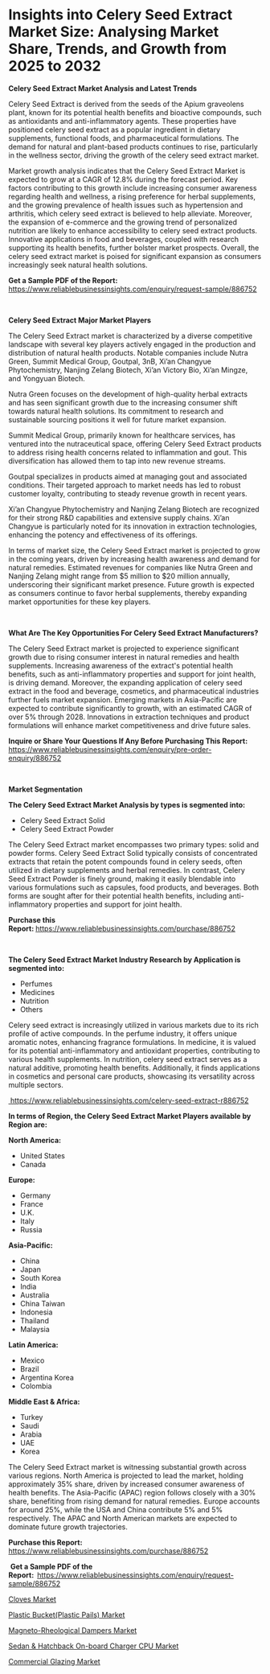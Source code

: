 <p><h1>Insights into Celery Seed Extract Market Size: Analysing Market Share, Trends, and Growth from 2025 to 2032</h1></p><p><strong>Celery Seed Extract Market Analysis and Latest Trends</strong></p>
<p><p>Celery Seed Extract is derived from the seeds of the Apium graveolens plant, known for its potential health benefits and bioactive compounds, such as antioxidants and anti-inflammatory agents. These properties have positioned celery seed extract as a popular ingredient in dietary supplements, functional foods, and pharmaceutical formulations. The demand for natural and plant-based products continues to rise, particularly in the wellness sector, driving the growth of the celery seed extract market.</p><p>Market growth analysis indicates that the Celery Seed Extract Market is expected to grow at a CAGR of 12.8% during the forecast period. Key factors contributing to this growth include increasing consumer awareness regarding health and wellness, a rising preference for herbal supplements, and the growing prevalence of health issues such as hypertension and arthritis, which celery seed extract is believed to help alleviate. Moreover, the expansion of e-commerce and the growing trend of personalized nutrition are likely to enhance accessibility to celery seed extract products. Innovative applications in food and beverages, coupled with research supporting its health benefits, further bolster market prospects. Overall, the celery seed extract market is poised for significant expansion as consumers increasingly seek natural health solutions.</p></p>
<p><strong>Get a Sample PDF of the Report:&nbsp;</strong> <a href="https://www.reliablebusinessinsights.com/enquiry/request-sample/886752?utm_campaign=2220&utm_medium=2&utm_source=Github&utm_content=ia&utm_term=30012025&utm_id=celery-seed-extract">https://www.reliablebusinessinsights.com/enquiry/request-sample/886752</a></p>
<p>&nbsp;</p>
<p><strong>Celery Seed Extract Major Market Players</strong></p>
<p><p>The Celery Seed Extract market is characterized by a diverse competitive landscape with several key players actively engaged in the production and distribution of natural health products. Notable companies include Nutra Green, Summit Medical Group, Goutpal, 3nB, Xi’an Changyue Phytochemistry, Nanjing Zelang Biotech, Xi’an Victory Bio, Xi’an Mingze, and Yongyuan Biotech.</p><p>Nutra Green focuses on the development of high-quality herbal extracts and has seen significant growth due to the increasing consumer shift towards natural health solutions. Its commitment to research and sustainable sourcing positions it well for future market expansion.</p><p>Summit Medical Group, primarily known for healthcare services, has ventured into the nutraceutical space, offering Celery Seed Extract products to address rising health concerns related to inflammation and gout. This diversification has allowed them to tap into new revenue streams.</p><p>Goutpal specializes in products aimed at managing gout and associated conditions. Their targeted approach to market needs has led to robust customer loyalty, contributing to steady revenue growth in recent years.</p><p>Xi’an Changyue Phytochemistry and Nanjing Zelang Biotech are recognized for their strong R&D capabilities and extensive supply chains. Xi’an Changyue is particularly noted for its innovation in extraction technologies, enhancing the potency and effectiveness of its offerings.</p><p>In terms of market size, the Celery Seed Extract market is projected to grow in the coming years, driven by increasing health awareness and demand for natural remedies. Estimated revenues for companies like Nutra Green and Nanjing Zelang might range from $5 million to $20 million annually, underscoring their significant market presence. Future growth is expected as consumers continue to favor herbal supplements, thereby expanding market opportunities for these key players.</p></p>
<p>&nbsp;</p>
<p><strong>What Are The Key Opportunities For Celery Seed Extract Manufacturers?</strong></p>
<p><p>The Celery Seed Extract market is projected to experience significant growth due to rising consumer interest in natural remedies and health supplements. Increasing awareness of the extract's potential health benefits, such as anti-inflammatory properties and support for joint health, is driving demand. Moreover, the expanding application of celery seed extract in the food and beverage, cosmetics, and pharmaceutical industries further fuels market expansion. Emerging markets in Asia-Pacific are expected to contribute significantly to growth, with an estimated CAGR of over 5% through 2028. Innovations in extraction techniques and product formulations will enhance market competitiveness and drive future sales.</p></p>
<p><strong>Inquire or Share Your Questions If Any Before Purchasing This Report:</strong> <a href="https://www.reliablebusinessinsights.com/enquiry/pre-order-enquiry/886752?utm_campaign=2220&utm_medium=2&utm_source=Github&utm_content=ia&utm_term=30012025&utm_id=celery-seed-extract">https://www.reliablebusinessinsights.com/enquiry/pre-order-enquiry/886752</a></p>
<p>&nbsp;</p>
<p><strong>Market Segmentation</strong></p>
<p><strong>The Celery Seed Extract Market Analysis by types is segmented into:</strong></p>
<p><ul><li>Celery Seed Extract Solid</li><li>Celery Seed Extract Powder</li></ul></p>
<p><p>The Celery Seed Extract market encompasses two primary types: solid and powder forms. Celery Seed Extract Solid typically consists of concentrated extracts that retain the potent compounds found in celery seeds, often utilized in dietary supplements and herbal remedies. In contrast, Celery Seed Extract Powder is finely ground, making it easily blendable into various formulations such as capsules, food products, and beverages. Both forms are sought after for their potential health benefits, including anti-inflammatory properties and support for joint health.</p></p>
<p><strong>Purchase this Report:&nbsp;</strong><a href="https://www.reliablebusinessinsights.com/purchase/886752?utm_campaign=2220&utm_medium=2&utm_source=Github&utm_content=ia&utm_term=30012025&utm_id=celery-seed-extract">https://www.reliablebusinessinsights.com/purchase/886752</a></p>
<p>&nbsp;</p>
<p><strong>The Celery Seed Extract Market Industry Research by Application is segmented into:</strong></p>
<p><ul><li>Perfumes</li><li>Medicines</li><li>Nutrition</li><li>Others</li></ul></p>
<p><p>Celery seed extract is increasingly utilized in various markets due to its rich profile of active compounds. In the perfume industry, it offers unique aromatic notes, enhancing fragrance formulations. In medicine, it is valued for its potential anti-inflammatory and antioxidant properties, contributing to various health supplements. In nutrition, celery seed extract serves as a natural additive, promoting health benefits. Additionally, it finds applications in cosmetics and personal care products, showcasing its versatility across multiple sectors.</p></p>
<p><a href="https://www.reliablebusinessinsights.com/celery-seed-extract-r886752?utm_campaign=2220&utm_medium=2&utm_source=Github&utm_content=ia&utm_term=30012025&utm_id=celery-seed-extract">&nbsp;https://www.reliablebusinessinsights.com/celery-seed-extract-r886752</a></p>
<p><strong>In terms of Region, the Celery Seed Extract Market Players available by Region are:</strong></p>
<p>
    <p> <strong> North America: </strong>
        <ul>
            <li>United States</li>
            <li>Canada</li>
        </ul>
        </p> 
    <p> <strong> Europe: </strong>
        <ul>
            <li>Germany</li>
            <li>France</li>
            <li>U.K.</li>
            <li>Italy</li>
            <li>Russia</li>
        </ul>
        </p> 
    <p> <strong> Asia-Pacific: </strong>
        <ul>
            <li>China</li>
            <li>Japan</li>
            <li>South Korea</li>
            <li>India</li>
            <li>Australia</li>
            <li>China Taiwan</li>
            <li>Indonesia</li>
            <li>Thailand</li>
            <li>Malaysia</li>
        </ul>
        </p> 
    <p> <strong> Latin America: </strong>
        <ul>
            <li>Mexico</li>
            <li>Brazil</li>
            <li>Argentina Korea</li>
            <li>Colombia</li>
        </ul>
        </p> 
    <p> <strong> Middle East & Africa: </strong>
        <ul>
            <li>Turkey</li>
            <li>Saudi</li>
            <li>Arabia</li>
            <li>UAE</li>
            <li>Korea</li>
        </ul>
    </p>
    </p>
<p><p>The Celery Seed Extract market is witnessing substantial growth across various regions. North America is projected to lead the market, holding approximately 35% share, driven by increased consumer awareness of health benefits. The Asia-Pacific (APAC) region follows closely with a 30% share, benefiting from rising demand for natural remedies. Europe accounts for around 25%, while the USA and China contribute 5% and 5% respectively. The APAC and North American markets are expected to dominate future growth trajectories.</p></p>
<p><strong>Purchase this Report: </strong><a href="https://www.reliablebusinessinsights.com/purchase/886752?utm_campaign=2220&utm_medium=2&utm_source=Github&utm_content=ia&utm_term=30012025&utm_id=celery-seed-extract">https://www.reliablebusinessinsights.com/purchase/886752</a></p>
<p>&nbsp;<strong>Get a Sample PDF of the Report:&nbsp;&nbsp;</strong><a href="https://www.reliablebusinessinsights.com/enquiry/request-sample/886752?utm_campaign=2220&utm_medium=2&utm_source=Github&utm_content=ia&utm_term=30012025&utm_id=celery-seed-extract">https://www.reliablebusinessinsights.com/enquiry/request-sample/886752</a></p>
<p><strong></strong></p>
<p><p><a href="https://github.com/ajayanhaizan/Market-Research-Report-List-1/blob/main/cloves-market.md?utm_campaign=2220&utm_medium=2&utm_source=Github&utm_content=ia&utm_term=30012025&utm_id=celery-seed-extract">Cloves Market</a></p><p><a href="https://www.linkedin.com/pulse/detailed-market-size-growth-plastic-bucketplastic-gotic?utm_campaign=2220&utm_medium=2&utm_source=Github&utm_content=ia&utm_term=30012025&utm_id=celery-seed-extract">Plastic Bucket(Plastic Pails) Market</a></p><p><a href="https://www.linkedin.com/pulse/magneto-rheological-dampers-market-analysis-report-2025-2032-gvisc?utm_campaign=2220&utm_medium=2&utm_source=Github&utm_content=ia&utm_term=30012025&utm_id=celery-seed-extract">Magneto-Rheological Dampers Market</a></p><p><a href="https://www.linkedin.com/pulse/sedan-hatchback-on-board-charger-cpu-market-global-trends-forecast-ugfof?utm_campaign=2220&utm_medium=2&utm_source=Github&utm_content=ia&utm_term=30012025&utm_id=celery-seed-extract">Sedan & Hatchback On-board Charger CPU Market</a></p><p><a href="https://github.com/dailyspunj47/Market-Research-Report-List-1/blob/main/commercial-glazing-market.md?utm_campaign=2220&utm_medium=2&utm_source=Github&utm_content=ia&utm_term=30012025&utm_id=celery-seed-extract">Commercial Glazing Market</a></p></p>